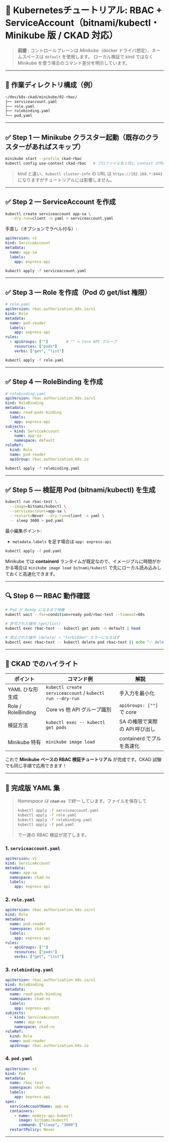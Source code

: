 # 📘 Kubernetesチュートリアル: RBAC + ServiceAccount（bitnami/kubectl・Minikube 版 / CKAD 対応）

>  **前提** : コントロールプレーンは *Minikube*（docker ドライバ想定）、ネームスペースは `default` を使用します。
>  ローカル検証で kind ではなく Minikube を使う場合のコマンド差分を明示しています。

---

## 📂 作業ディレクトリ構成（例）

```bash
~/dev/k8s-ckad/minikube/02-rbac/
├── serviceaccount.yaml
├── role.yaml
├── rolebinding.yaml
└── pod.yaml
```

---

## ✅ Step 1 — Minikube クラスター起動（既存のクラスターがあればスキップ）

```bash
minikube start --profile ckad-rbac
kubectl config use-context ckad-rbac   # プロファイル名と同じ context が作成される
```

> kind と違い、`kubectl cluster-info` の URL は `https://192.168.*:8443` になりますがチュートリアルには影響しません。

---

## ✅ Step 2 — ServiceAccount を作成

```bash
kubectl create serviceaccount app-sa \
  --dry-run=client -o yaml > serviceaccount.yaml
```

手直し（オプションでラベル付与）:
```yaml
apiVersion: v1
kind: ServiceAccount
metadata:
  name: app-sa
  labels:
    app: express-api
```

```bash
kubectl apply -f serviceaccount.yaml
```

---

## ✅ Step 3 — Role を作成（Pod の get/list 権限）

```yaml
# role.yaml
apiVersion: rbac.authorization.k8s.io/v1
kind: Role
metadata:
  name: pod-reader
  labels:
    app: express-api
rules:
  - apiGroups: [""]        # "" = Core API グループ
    resources: ["pods"]
    verbs: ["get", "list"]
```

```bash
kubectl apply -f role.yaml
```

---

## ✅ Step 4 — RoleBinding を作成

```yaml
# rolebinding.yaml
apiVersion: rbac.authorization.k8s.io/v1
kind: RoleBinding
metadata:
  name: read-pods-binding
  labels:
    app: express-api
subjects:
  - kind: ServiceAccount
    name: app-sa
    namespace: default
roleRef:
  kind: Role
  name: pod-reader
  apiGroup: rbac.authorization.k8s.io
```

```bash
kubectl apply -f rolebinding.yaml
```

---

## ✅ Step 5 — 検証用 Pod (bitnami/kubectl) を生成

```bash
kubectl run rbac-test \
  --image=bitnami/kubectl \
  --serviceaccount=app-sa \
  --restart=Never --dry-run=client -o yaml \
  -- sleep 3600 > pod.yaml
```

最小編集ポイント:
* `metadata.labels` を足す場合は `app: express-api`

```bash
kubectl apply -f pod.yaml
```

Minikube では **containerd** ランタイムが既定なので、イメージプルに時間がかかる場合は `minikube image load bitnami/kubectl` で先にローカル読み込みしておくと高速化できます。

---

## 🔍 Step 6 — RBAC 動作確認

```bash
# Pod が Ready になるまで待機
kubectl wait --for=condition=ready pod/rbac-test --timeout=60s

# 許可された操作 (get/list)
kubectl exec rbac-test -- kubectl get pods -n default | head

# 禁止された操作 (delete) → "forbidden" エラーになるはず
kubectl exec rbac-test -- kubectl delete pod rbac-test || echo "✅ delete は禁止されている"
```

---

## 📝 CKAD でのハイライト

| ポイント | コマンド例 | 解説 |
|----------|-----------|------|
| YAML ひな形生成 | `kubectl create serviceaccount` / `kubectl run --dry-run` | 手入力を最小化 |
| Role / RoleBinding | Core vs 他 API グループ識別 | `apiGroups: [""]` で core |
| 検証方法 | `kubectl exec -- kubectl get pods` | SA の権限で実際の API 呼び出し |
| Minikube 特有 | `minikube image load` | containerd でプルを高速化 |

これで **Minikube ベースの RBAC 検証チュートリアル** が完成です。CKAD 試験でも同じ手順で応用できます！


---

## 📄 完成版 YAML 集

> *Namespace は **`ckad-ns`** で統一* しています。ファイルを保存して
>
> ```bash
> kubectl apply -f serviceaccount.yaml
> kubectl apply -f role.yaml
> kubectl apply -f rolebinding.yaml
> kubectl apply -f pod.yaml
> ```
> で一連の RBAC 検証が完了します。

### 1. `serviceaccount.yaml`
```yaml
apiVersion: v1
kind: ServiceAccount
metadata:
  name: app-sa
  namespace: ckad-ns
  labels:
    app: express-api
```

### 2. `role.yaml`
```yaml
apiVersion: rbac.authorization.k8s.io/v1
kind: Role
metadata:
  name: pod-reader
  namespace: ckad-ns
  labels:
    app: express-api
rules:
  - apiGroups: [""]
    resources: ["pods"]
    verbs: ["get", "list"]
```

### 3. `rolebinding.yaml`
```yaml
apiVersion: rbac.authorization.k8s.io/v1
kind: RoleBinding
metadata:
  name: read-pods-binding
  namespace: ckad-ns
  labels:
    app: express-api
subjects:
  - kind: ServiceAccount
    name: app-sa
    namespace: ckad-ns
roleRef:
  kind: Role
  name: pod-reader
  apiGroup: rbac.authorization.k8s.io
```

### 4. `pod.yaml`
```yaml
apiVersion: v1
kind: Pod
metadata:
  name: rbac-test
  namespace: ckad-ns
  labels:
    app: express-api
spec:
  serviceAccountName: app-sa
  containers:
    - name: nodejs-api-kubectl
      image: bitnami/kubectl
      command: ["sleep", "3600"]
  restartPolicy: Never
```

---

